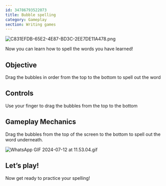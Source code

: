 ```yaml
---
id: 34786793522073
title: Bubble spelling
category: Gameplay
section: Writing games
---
```

![C831EFDB-65E2-4E87-BD3C-2EE7DE11A478.png](https://help.studycat.com/hc/article_attachments/34786813307289)

Now you can learn how to spell the words you have learned!

Objective
---------

Drag the bubbles in order from the top to the bottom to spell out the word

Controls
--------

Use your finger to drag the bubbles from the top to the bottom

Gameplay Mechanics
------------------

Drag the bubbles from the top of the screen to the bottom to spell out the word underneath.

![WhatsApp GIF 2024-07-12 at 11.53.04.gif](https://help.studycat.com/hc/article_attachments/34964575773977)

Let’s play!
-----------

Now get ready to practice your spelling!